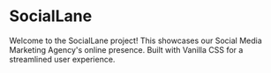 # SocialLane
Welcome to the SocialLane project! 
This showcases our Social Media Marketing Agency's online presence. 
Built with Vanilla CSS for a streamlined user experience.
